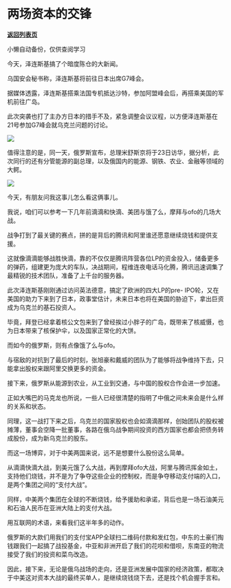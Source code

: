 # 两场资本的交锋

[**返回列表页**](/gzh/政事堂2019)

小懒自动备份，仅供查阅学习

今天，泽连斯基搞了个暗度陈仓的大新闻。  

乌国安会秘书称，泽连斯基将前往日本出席G7峰会。  

据媒体透露，泽连斯基搭乘法国专机抵达沙特，参加阿盟峰会后，再搭乘美国的军机前往广岛。  

此次突袭也打了主办方日本的措手不及，紧急调整会议议程，以方便泽连斯基在21号参加G7峰会就乌克兰问题的讨论。  

![](https://mmbiz.qpic.cn/mmbiz_jpg/rxhS23yu8cOR1PwicRZjfJQSHibVziapNk63rLMBb6YP313kugQHcRDcBa2iatSgK2RGBz5HE62Wib5OVDIXS6UylMg/640?wx_fmt=jpeg)

值得注意的是，同一天，俄罗斯宣布，总理米舒斯京将于23日访华，据分析，此次同行的还有分管能源的副总理，以及俄国内的能源、钢铁、农业、金融等领域的大鳄。

![](https://mmbiz.qpic.cn/mmbiz_jpg/rxhS23yu8cOR1PwicRZjfJQSHibVziapNk6PXmOSr92ZsCvL7yCBzibSJjibBn8ibwT6icPicbgZYspSVTicZChd6URLQKg/640?wx_fmt=jpeg)

今天，有朋友问我这事儿怎么看这俩事儿。

我说，咱们可以参考一下几年前滴滴和快滴、美团与饿了么，摩拜与ofo的几场大战。

战争打到了最关键的赛点，拼的是背后的腾讯和阿里谁还愿意继续烧钱和提供支援。  

这就像滴滴能够战胜快滴，靠的不仅仅是腾讯阵营各位LP的资金投入，储备更多的弹药，组建更为庞大的车队，决战期间，程维连夜电话马化腾，腾讯迅速调集了最精锐的技术团队，准备了上千台的服务器。

此次泽连斯基刚刚通过访问英法德意，搞定了欧洲的四大LP的pre-
IPO轮，又在美国的助力下来到了日本，政事堂估计，未来日本也将在美国的胁迫下，拿出巨资成为乌克兰的基石投资人。

毕竟，拜登已经拿着核公文包来到了曾经挨过小胖子的广岛，既带来了核威慑，也为日本带来了核保护伞，以及国家正常化的大饼。

而如今的俄罗斯，则有点像饿了么与ofo。

与宿敌的对抗到了最后的时刻，张旭豪和戴威的团队为了能够将战争维持下去，只能拿出股权来跟阿里交换更多的资金。

接下来，俄罗斯从能源到农业，从工业到交通，与中国的股权合作会进一步加速。

正如大嘴巴的马克龙也所说，一些人已经很清楚的指明了中俄之间未来会是什么样的关系和状态。

同理，这一战打下来之后，乌克兰的国家股权也会如滴滴那样，创始团队的股权被摊薄，董事会空降一批董事，各路在俄乌战争期间投资的西方国家也都会把债务转成股份，成为新乌克兰的股东。

而这一场博弈，对于中美两国来说，远不是想要什么股份这么简单。  

从滴滴快滴大战，到美元饿了么大战，再到摩拜ofo大战，阿里与腾讯挥金如土，支持他们烧钱，并不是为了争夺这些企业的控制权，而是争夺移动支付端的入口，是两个集团之间的“支付大战”。  

同样，中美两个集团在全球的不断烧钱，给予援助和承诺，背后也是一场石油美元和石油人民币在亚洲大陆上的支付大战。

用互联网的术语，来看我们这半年多的动作。

俄罗斯的大款们用我们的支付宝APP全球扫二维码付款和发红包，中东的土豪们掏钱跟我们一起搞了战投基金，中亚和非洲开启了我们的花呗和借呗，东南亚的物流接受了我们的投资和菜鸟改造。  

因此，接下来，无论是俄乌战场的走向，还是亚洲发展中国家的经济政策，都取决于中美这对资本大战的最终买单人，是继续烧钱烧下去，还是找个机会握手言和。

